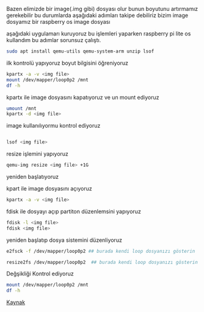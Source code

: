 Bazen elimizde bir image(.img gibi) dosyası olur bunun boyutunu artırmamız gerekebilir bu durumlarda aşağıdaki adımları takipe debiliriz bizim image dosyamız bir raspberry os image dosyası

aşağıdaki uygulamarı kuruyoruz bu işlemleri yaparken raspberry pi lite os kullandım bu adımlar sorunsuz çalıştı.

```sh
sudo apt install qemu-utils qemu-system-arm unzip lsof

```

ilk kontrolü yapıyoruz boyut bilgisini öğreniyoruz
```sh
kpartx -a -v <img file>
mount /dev/mapper/loop0p2 /mnt
df -h

```


kpartx ile image dosyasını kapatıyoruz ve un mount ediyoruz 
```sh
umount /mnt
kpartx -d <img file>

```


image kullanılıyormu kontrol ediyoruz
```sh

lsof <img file>
```

resize işlemini yapıyoruz

```sh
qemu-img resize <img file> +1G

```
yeniden başlatıyoruz 

kpart ile image dosyasını açıyoruz

```sh
kpartx -a -v <img file>

```

fdisk ile dosyayı açıp partiton düzenlemsini yapıyoruz
```sh
fdisk -l <img file>
fdisk <img file>
```

yeniden başlatıp dosya sistemini düzenliyoruz

```sh
e2fsck -f /dev/mapper/loop0p2 ## burada kendi loop dosyanızı gösterin

resize2fs /dev/mapper/loop0p2  ## burada kendi loop dosyanızı gösterin


```

Değşikliği Kontrol ediyoruz

```sh
mount /dev/mapper/loop0p2 /mnt
df -h
```


[Kaynak](https://univers-libre.net/posts/extend-disk-image.html)
